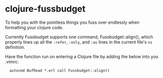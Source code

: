 # clojure-fussbudget

To help you with the pointless things you fuss over endlessly when formatting your clojure code.

Currently Fussbudget supports one command, Fussbudget::align(), which properly lines up all the `:refer`, `:only`, and `:as` lines in the current file's `ns` definition.

Have the function run on entering a Clojure file by adding the below into you .vimrc:

```vimL
  autocmd BufRead *.erl call Fussbudget::align()
```
